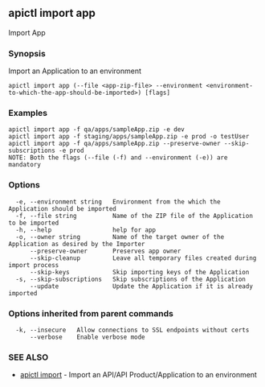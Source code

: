 ## apictl import app

Import App

### Synopsis

Import an Application to an environment

```
apictl import app (--file <app-zip-file> --environment <environment-to-which-the-app-should-be-imported>) [flags]
```

### Examples

```
apictl import app -f qa/apps/sampleApp.zip -e dev
apictl import app -f staging/apps/sampleApp.zip -e prod -o testUser
apictl import app -f qa/apps/sampleApp.zip --preserve-owner --skip-subscriptions -e prod
NOTE: Both the flags (--file (-f) and --environment (-e)) are mandatory
```

### Options

```
  -e, --environment string   Environment from the which the Application should be imported
  -f, --file string          Name of the ZIP file of the Application to be imported
  -h, --help                 help for app
  -o, --owner string         Name of the target owner of the Application as desired by the Importer
      --preserve-owner       Preserves app owner
      --skip-cleanup         Leave all temporary files created during import process
      --skip-keys            Skip importing keys of the Application
  -s, --skip-subscriptions   Skip subscriptions of the Application
      --update               Update the Application if it is already imported
```

### Options inherited from parent commands

```
  -k, --insecure   Allow connections to SSL endpoints without certs
      --verbose    Enable verbose mode
```

### SEE ALSO

* [apictl import](apictl_import.md)	 - Import an API/API Product/Application to an environment

